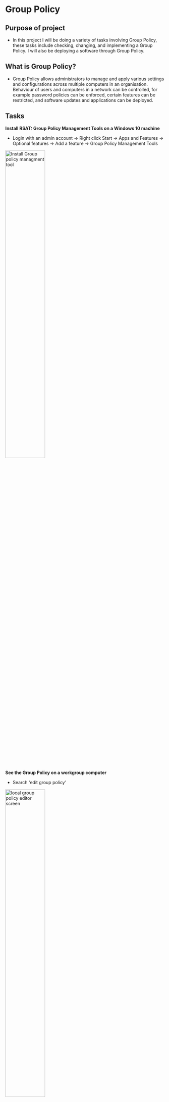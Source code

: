 <h1>Group Policy</h1>

Purpose of project
--
- In this project I will be doing a variety of tasks involving Group Policy, these tasks include checking, changing, and implementing a Group Policy. I will also be deploying a software through Group Policy.

What is Group Policy?
--
- Group Policy allows administrators to manage and apply various settings and configurations across multiple computers in an organisation. Behaviour of users and computers in a network can be controlled, for example password policies can be enforced, certain features can be restricted, and software updates and applications can be deployed.

Tasks
--

**Install RSAT: Group Policy Management Tools on a Windows 10 machine**
- Login with an admin account -> Right click Start -> Apps and Features -> Optional features -> Add a feature -> Group Policy Management Tools

<img src="https://i.imgur.com/Bd1ZQMO.png" height="50%" width="50%" alt="Install Group policy managment tool"/>

**See the Group Policy on a workgroup computer**
- Search 'edit group policy'

<img src="https://i.imgur.com/e5KWPUF.png" height="50%" width="50%" alt="local group policy editor screen"/>

**How to check the minimum password length on a Windows 10 computer**
- Search 'edit group policy' -> Windows Settings -> Security Settings -> Account Policies -> Password Policy

<img src="https://i.imgur.com/LROYbs3.png" height="50%" width="50%" alt="Check minimum password length"/>

**From DC (Domain controller) how to check default domain policy**
- Group Policy Management -> Default Domain Policy -> Settings
- This will generate a report of the default domain policy

<img src="https://i.imgur.com/tQVq3p4.png" height="60%" width="60%" alt="Default group policy report"/>

**How to change a Group Policy. For example, changing the minimum password length**
- Group Policy Management -> Forest -> Domains -> Right click Default Domain Policy -> Edit -> Policies -> Windows Settings -> Security Settings -> Account Policies -> Password Policy -> Minimum password length

<img src="https://i.imgur.com/1dvrqhA.png" height="60%" width="60%" alt="Password policy editor screen"/>

**Once a policy has been applied how can it be implemented to a client machine**
- Restart the machine
- Or cmd -> 'gpupdate /force'
- The changes made in the domain will now be applied to this machine
- **Note:** Some policy may require a restart

**If you don't have access to DC, how can you see Group Policy from your machine?**
- Run cmd as an admin -> 'gpresult' -> 'gpresult /h' specify a path eg 'c:\gpresults.html'
- Go to the file that was created, from there you will see the Group Policy. Screenshot below displays this

<img src="https://i.imgur.com/Wc6DrZ0.png" height="60%" width="60%" alt="Screen showing password and account policy"/>

- Another method you can use: search in start 'rsop.msc'

<img src="https://i.imgur.com/MyVh1TR.png" height="60%" width="60%" alt="Resultant set of policy screen showing password policy"/>

**From rsop.msc can also see Group Policy for other users that are part of this computer**
- Right click the computer name -> Change Query -> This computer -> Select a user

**Deploy a software from Group Policy. In this example I will be deploying Firefox**
- **Note:** Software can be deployed through an Organisational Unit (OU) in Active Directory.
- In DC -> ADUC -> Create an OU -> I have created an OU called 'Staff'
- Move the computer that you would like the Group Policy to be applied to into the Staff OU
- Go Group Policy Management -> Right click the Staff OU -> Create a GPO in this domain, and Link it here -> Give the GPO a name, I will name it Firefox
- Now the other computers in the OU need to be able to access this Firefox file through network share.
  - File Explorer -> This PC -> (C:) -> Create a folder, in this example the folder is called Software -> Right click the folder -> Properties -> Sharing -> Advanced Sharing -> Check 'Share this folder' -> Permissions -> Add -> type 'domain users' -> Check Names -> OK -> For now give domain users and everyone full access
- Make a note of the network path

<img src="https://i.imgur.com/iwQNzFO.png" height="60%" width="60%" alt="Screenshot showing the network path for software folder"/>

- Login to a client computer using a domain user account
- In File explorer enter the network path into the search bar, to verify that this computer can access this file
- In Google search firefox download msi -> Click the 'Deploy Firefox with MSI installers' link -> Scroll down and click the link under MSI Installers

<img src="https://i.imgur.com/95OF8yb.png" height="60%" width="60%" alt="link to download firefox msi"/>
  
- Set the preferred installer to 'Windows 64-bit MSI' -> Download Now
- Once the download is complete copy the file and paste it into the network share

<img src="https://i.imgur.com/8ZUZLXU.png" height="60%" width="60%" alt="Screenshot showing firefox setup file in the network share"/>

- Go back to DC -> Group Policy Management -> Right click the Firefox file -> Edit -> Policies -> Software Settings -> Right click Software installations -> New -> Package -> Enter the network path into the search bar -> Software file -> Firefox setup file -> Check 'Assigned' ->
- If you don't see the group policy right click and refresh
- In Group Policy Management remove Authenticated Users
- Add -> Object Types -> Check Computers
- Enter the client computer name
- From the client computer -> cmd -> 'gpupdate /force' -> Restart the computer
- Log back into the client machine and check if Firefox has been installed
- Can see from the image below that Firefox has been installed to the client computer:

<img src="https://i.imgur.com/BnKn31C.png" height="60%" width="75%" alt="Computer homepage"/>








  





